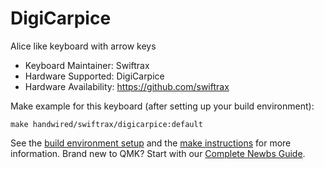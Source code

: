 # DigiCarpice

Alice like keyboard with arrow keys

* Keyboard Maintainer: Swiftrax
* Hardware Supported: DigiCarpice
* Hardware Availability: https://github.com/swiftrax

Make example for this keyboard (after setting up your build environment):

    make handwired/swiftrax/digicarpice:default

See the [build environment setup](https://docs.qmk.fm/#/getting_started_build_tools) and the [make instructions](https://docs.qmk.fm/#/getting_started_make_guide) for more information. Brand new to QMK? Start with our [Complete Newbs Guide](https://docs.qmk.fm/#/newbs).
